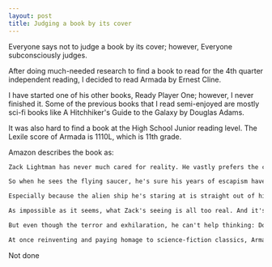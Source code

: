 ```yaml
---
layout: post
title: Judging a book by its cover
---
```


Everyone says not to judge a book by its cover; however, Everyone subconsciously judges.

After doing much-needed research to find a book to read for the 4th quarter independent reading, I decided to read Armada by Ernest Cline.

I have started one of his other books, Ready Player One; however, I never finished it. Some of the previous books that I read semi-enjoyed are mostly sci-fi books like A Hitchhiker's Guide to the Galaxy by Douglas Adams.

It was also hard to find a book at the High School Junior reading level. The Lexile score of Armada is 1110L, which is 11th grade.

Amazon describes the book as: 

```md
Zack Lightman has never much cared for reality. He vastly prefers the countless science-fiction movies, books, and videogames he's spent his life-consuming. And too often, he catches himself wishing that some fantastic, impossible, world-altering event could arrive to whisk him off on a grand spacefaring adventure. 

So when he sees the flying saucer, he's sure his years of escapism have finally tipped over into madness. 

Especially because the alien ship he's staring at is straight out of his favorite videogame, a flight simulator called Armada—in which gamers just happen to be protecting Earth from alien invaders. 

As impossible as it seems, what Zack's seeing is all too real. And it's just the first in a blur of revelations that will force him to question everything he thought he knew about Earth's history, its future, even his own life--and to play the hero for real, with humanity's life in the balance. 

But even though the terror and exhilaration, he can't help thinking: Doesn't something about this scenario feel a little bit like ... well ... fiction? 

At once reinventing and paying homage to science-fiction classics, Armada is a rollicking, surprising thriller, a coming-of-age adventure, and an alien invasion tale like nothing you've ever read before.
```

Not done